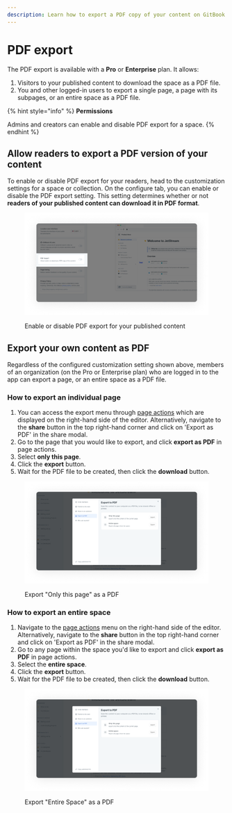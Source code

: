 ```yaml
---
description: Learn how to export a PDF copy of your content on GitBook.
---
```


# PDF export

The PDF export is available with a **Pro** or **Enterprise** plan. It allows:

1. Visitors to your published content to download the space as a PDF file.
2. You and other logged-in users to export a single page, a page with its subpages, or an entire space as a PDF file.

{% hint style="info" %}
**Permissions**

Admins and creators can enable and disable PDF export for a space.
{% endhint %}

## Allow readers to export a PDF version of your content

To enable or disable PDF export for your readers, head to the customization settings for a space or collection. On the configure tab, you can enable or disable the PDF export setting. This setting determines whether or not **readers of your published content can download it in PDF format**.

<div data-full-width="true">

<figure><img src="../../.gitbook/assets/pdf-export-public-content.png" alt="A screenshot showing space customization settings, with the PDF export setting highlighted."><figcaption><p>Enable or disable PDF export for your published content</p></figcaption></figure>

</div>

## Export your own content as PDF

Regardless of the configured customization setting shown above, members of an organization (on the Pro or Enterprise plan) who are logged in to the app can export a page, or an entire space as a PDF file.

### How to export an individual page

1. You can access the export menu through [page actions](https://gitbook.com/docs/getting-started/overview#page-actions) which are displayed on the right-hand side of the editor. Alternatively, navigate to the **share** button in the top right-hand corner and click on 'Export as PDF' in the share modal.
2. Go to the page that you would like to export, and click **export as PDF** in page actions.
3. Select **only this page**.
4. Click the **export** button.
5. Wait for the PDF file to be created, then click the **download** button.

<div data-full-width="true">

<figure><img src="../../.gitbook/assets/pdf-export.png" alt="A screenshot showing the modal that becomes visible after clicking on &#x22;Export as PDF&#x22;. The option to export &#x22;Only this page&#x22; is selected."><figcaption><p>Export "Only this page" as a PDF</p></figcaption></figure>

</div>

### How to export an entire space

1. Navigate to the [page actions](https://gitbook.com/docs/getting-started/overview#page-actions) menu on the right-hand side of the editor. Alternatively, navigate to the **share** button in the top right-hand corner and click on 'Export as PDF' in the share modal.
2. Go to any page within the space you'd like to export and click **export as PDF** in page actions.
3. Select the **entire space**.
4. Click the **export** button.
5. Wait for the PDF file to be created, then click the **download** button.

<div data-full-width="true">

<figure><img src="../../.gitbook/assets/pdf-export.png" alt="A screenshot showing the modal that becomes visible after clicking on &#x22;Export as PDF&#x22;. The option to export &#x22;Entire Space&#x22; is selected."><figcaption><p>Export "Entire Space" as a PDF</p></figcaption></figure>

</div>
